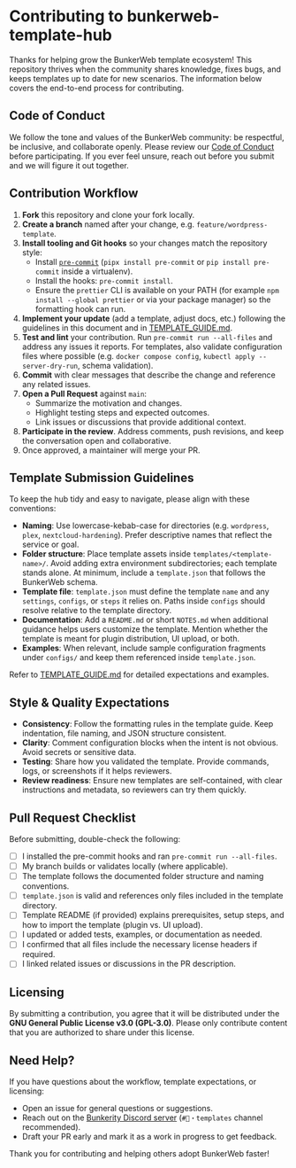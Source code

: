 # Contributing to bunkerweb-template-hub

Thanks for helping grow the BunkerWeb template ecosystem! This repository thrives when the community shares knowledge, fixes bugs, and keeps templates up to date for new scenarios. The information below covers the end-to-end process for contributing.

## Code of Conduct

We follow the tone and values of the BunkerWeb community: be respectful, be inclusive, and collaborate openly. Please review our [Code of Conduct](CODE_OF_CONDUCT.md) before participating. If you ever feel unsure, reach out before you submit and we will figure it out together.

## Contribution Workflow

1. **Fork** this repository and clone your fork locally.
2. **Create a branch** named after your change, e.g. `feature/wordpress-template`.
3. **Install tooling and Git hooks** so your changes match the repository style:
   - Install [`pre-commit`](https://pre-commit.com/) (`pipx install pre-commit` or `pip install pre-commit` inside a virtualenv).
   - Install the hooks: `pre-commit install`.
   - Ensure the `prettier` CLI is available on your PATH (for example `npm install --global prettier` or via your package manager) so the formatting hook can run.
4. **Implement your update** (add a template, adjust docs, etc.) following the guidelines in this document and in [TEMPLATE_GUIDE.md](TEMPLATE_GUIDE.md).
5. **Test and lint** your contribution. Run `pre-commit run --all-files` and address any issues it reports. For templates, also validate configuration files where possible (e.g. `docker compose config`, `kubectl apply --server-dry-run`, schema validation).
6. **Commit** with clear messages that describe the change and reference any related issues.
7. **Open a Pull Request** against `main`:
   - Summarize the motivation and changes.
   - Highlight testing steps and expected outcomes.
   - Link issues or discussions that provide additional context.
8. **Participate in the review**. Address comments, push revisions, and keep the conversation open and collaborative.
9. Once approved, a maintainer will merge your PR.

## Template Submission Guidelines

To keep the hub tidy and easy to navigate, please align with these conventions:

- **Naming**: Use lowercase-kebab-case for directories (e.g. `wordpress`, `plex`, `nextcloud-hardening`). Prefer descriptive names that reflect the service or goal.
- **Folder structure**: Place template assets inside `templates/<template-name>/`. Avoid adding extra environment subdirectories; each template stands alone. At minimum, include a `template.json` that follows the BunkerWeb schema.
- **Template file**: `template.json` must define the template `name` and any `settings`, `configs`, or `steps` it relies on. Paths inside `configs` should resolve relative to the template directory.
- **Documentation**: Add a `README.md` or short `NOTES.md` when additional guidance helps users customize the template. Mention whether the template is meant for plugin distribution, UI upload, or both.
- **Examples**: When relevant, include sample configuration fragments under `configs/` and keep them referenced inside `template.json`.

Refer to [TEMPLATE_GUIDE.md](TEMPLATE_GUIDE.md) for detailed expectations and examples.

## Style & Quality Expectations

- **Consistency**: Follow the formatting rules in the template guide. Keep indentation, file naming, and JSON structure consistent.
- **Clarity**: Comment configuration blocks when the intent is not obvious. Avoid secrets or sensitive data.
- **Testing**: Share how you validated the template. Provide commands, logs, or screenshots if it helps reviewers.
- **Review readiness**: Ensure new templates are self-contained, with clear instructions and metadata, so reviewers can try them quickly.

## Pull Request Checklist

Before submitting, double-check the following:

- [ ] I installed the pre-commit hooks and ran `pre-commit run --all-files`.
- [ ] My branch builds or validates locally (where applicable).
- [ ] The template follows the documented folder structure and naming conventions.
- [ ] `template.json` is valid and references only files included in the template directory.
- [ ] Template README (if provided) explains prerequisites, setup steps, and how to import the template (plugin vs. UI upload).
- [ ] I updated or added tests, examples, or documentation as needed.
- [ ] I confirmed that all files include the necessary license headers if required.
- [ ] I linked related issues or discussions in the PR description.

## Licensing

By submitting a contribution, you agree that it will be distributed under the **GNU General Public License v3.0 (GPL-3.0)**. Please only contribute content that you are authorized to share under this license.

## Need Help?

If you have questions about the workflow, template expectations, or licensing:

- Open an issue for general questions or suggestions.
- Reach out on the [Bunkerity Discord server](https://discord.gg/YEdMKqztMZ) (`#🧩・templates` channel recommended).
- Draft your PR early and mark it as a work in progress to get feedback.

Thank you for contributing and helping others adopt BunkerWeb faster!
